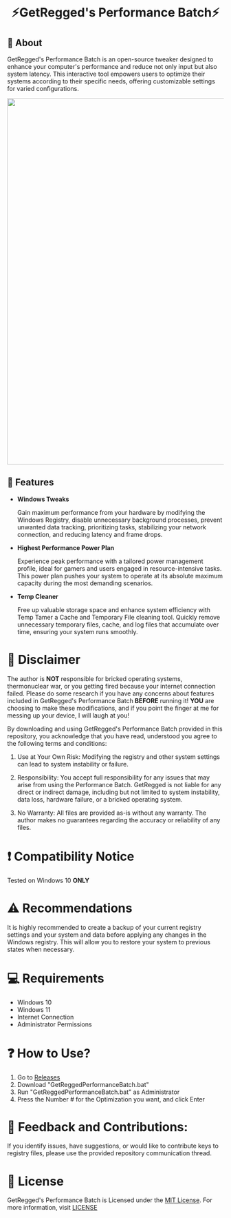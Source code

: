 <div align="center">

# **⚡GetRegged's Performance Batch⚡**

</div>

## 👏 About
GetRegged's Performance Batch is an open-source tweaker designed to enhance your computer's performance and reduce not only input but also system latency. This interactive tool empowers users to optimize their systems according to their specific needs, offering customizable settings for varied configurations.

<p align="center">
<img src="https://github.com/GetRegged/GetRegged-Performance-Batch/blob/main/image/preview.png" width="850">
</p>

## 🔑 Features
- **Windows Tweaks**
  
  Gain maximum performance from your hardware by modifying the Windows Registry, disable unnecessary background processes, prevent unwanted data tracking, prioritizing tasks, stabilizing your network connection, and reducing latency and frame drops.

- **Highest Performance Power Plan**
  
  Experience peak performance with a tailored power management profile, ideal for gamers and users engaged in resource-intensive tasks. This power plan pushes your system to operate at its absolute maximum capacity during the most demanding scenarios.

- **Temp Cleaner**
  
  Free up valuable storage space and enhance system efficiency with Temp Tamer a Cache and Temporary File cleaning tool. Quickly remove unnecessary temporary files, cache, and log files that accumulate over time, ensuring your system runs smoothly.

# 🚨 Disclaimer
The author is **NOT** responsible for bricked operating systems, thermonuclear war, or you getting fired because your internet connection failed. Please do some research if you have any concerns about features included in GetRegged's Performance Batch **BEFORE** running it!
**YOU** are choosing to make these modifications, and if you point the finger at me for messing up your device, I will laugh at you!

By downloading and using GetRegged's Performance Batch provided in this repository, you acknowledge that you have read, understood you agree to the following terms and conditions:

1. Use at Your Own Risk:
Modifying the registry and other system settings can lead to system instability or failure.

2. Responsibility:
You accept full responsibility for any issues that may arise from using the Performance Batch. GetRegged is not liable for any direct or indirect damage, including but not limited to system instability, data loss, hardware failure, or a bricked operating system.

3. No Warranty:
All files are provided as-is without any warranty. The author makes no guarantees regarding the accuracy or reliability of any files.

# ❗ Compatibility Notice 
Tested on Windows 10 **ONLY**

# ⚠️ Recommendations
It is highly recommended to create a backup of your current registry settings and your system and data before applying any changes in the Windows registry. This will allow you to restore your system to previous states when necessary.

# 💻 Requirements
- Windows 10
- Windows 11
- Internet Connection
- Administrator Permissions

# ❓ How to Use?
1. Go to [Releases]()
2. Download "GetReggedPerformanceBatch.bat"
3. Run "GetReggedPerformanceBatch.bat" as Administrator
4. Press the Number # for the Optimization you want, and click Enter

# 🤝 Feedback and Contributions:
If you identify issues, have suggestions, or would like to contribute keys to registry files, please use the provided repository communication thread.

# 📜 License
GetRegged's Performance Batch is Licensed under the [MIT License](https://opensource.org/licenses/MIT). For more information, visit [LICENSE](https://github.com/GetRegged/GetRegged-Performance-Batch/blob/main/LICENSE)
